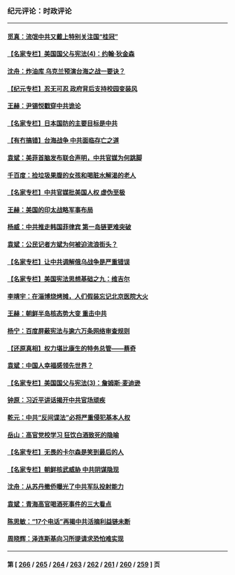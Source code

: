 ### 纪元评论：时政评论
---
#### [觅真：流氓中共又戴上特别关注国“桂冠”](../../pages/nsc1025/n13988957.md) 
#### [【名家专栏】美国国父与宪法(4)：约翰‧狄金森](../../pages/nsc1025/n13985200.md) 
#### [沈舟：炸油库 乌克兰预演台海之战一要诀？](../../pages/nsc1025/n13988506.md) 
#### [【纪元专栏】忍无可忍 政府背后支持校园变装风](../../pages/nsc1025/n13988361.md) 
#### [王赫：尹锡悦戳穿中共诡论](../../pages/nsc1025/n13988281.md) 
#### [【名家专栏】日本国防的主要目标是中共](../../pages/nsc1025/n13986529.md) 
#### [【有冇搞错】台海战争 中共面临存亡之道](../../pages/nsc1025/n13987819.md) 
#### [袁斌：美菲首脑发布联合声明，中共官媒为何跳脚](../../pages/nsc1025/n13987906.md) 
#### [千百度：捡垃圾果腹的女孩和喝脏水解渴的老人](../../pages/nsc1025/n13987918.md) 
#### [【名家专栏】中共官媒批美国人权 虚伪至极](../../pages/nsc1025/n13986615.md) 
#### [王赫：美国的印太战略军事布局](../../pages/nsc1025/n13987265.md) 
#### [杨威：中共推走韩国菲律宾 第一岛链更难突破](../../pages/nsc1025/n13986940.md) 
#### [袁斌：公民记者方斌为何被迫流浪街头？](../../pages/nsc1025/n13987063.md) 
#### [【名家专栏】让中共调解俄乌战争是严重错误](../../pages/nsc1025/n13986532.md) 
#### [【名家专栏】美国宪法思想基础之九：维吉尔](../../pages/nsc1025/n13982835.md) 
#### [李靖宇：在淄博烧烤摊，人们假装忘记北京医院大火](../../pages/nsc1025/n13986326.md) 
#### [王赫：朝鲜半岛核态势大变 重击中共](../../pages/nsc1025/n13986183.md) 
#### [杨宁：百度屏蔽宪法与逾六万条网络审查规则](../../pages/nsc1025/n13986006.md) 
#### [【还原真相】权力堪比康生的特务总管——蔡奇](../../pages/nsc1025/n13985857.md) 
#### [袁斌：中国人幸福感领先世界？](../../pages/nsc1025/n13985708.md) 
#### [【名家专栏】美国国父与宪法(3)：詹姆斯‧麦迪逊](../../pages/nsc1025/n13980556.md) 
#### [钟原：习近平讲话揭开中共官场顽疾](../../pages/nsc1025/n13985530.md) 
#### [乾元：中共“反间谍法”必将严重侵犯基本人权](../../pages/nsc1025/n13985487.md) 
#### [岳山：高官党校学习 狂饮白酒致死的隐喻](../../pages/nsc1025/n13985144.md) 
#### [【名家专栏】无畏的卡尔森是笑到最后的人](../../pages/nsc1025/n13985222.md) 
#### [【名家专栏】朝鲜核武威胁 中共阴谋隐现](../../pages/nsc1025/n13982150.md) 
#### [沈舟：从苏丹撤侨曝光了中共军队投射能力](../../pages/nsc1025/n13984789.md) 
#### [袁斌：青海高官喝酒死事件的三大看点](../../pages/nsc1025/n13984974.md) 
#### [陈思敏：“17个电话”再揭中共活摘利益链未断](../../pages/nsc1025/n13984681.md) 
#### [周晓辉：泽连斯基向习所提请求恐怕难实现](../../pages/nsc1025/n13984585.md) 

---
#### 第 [ [266](./266.md) / [265](./265.md) / [264](./264.md) / [263](./263.md) / [262](./262.md) / [261](./261.md) / [260](./260.md) / [259](./259.md) ] 页
